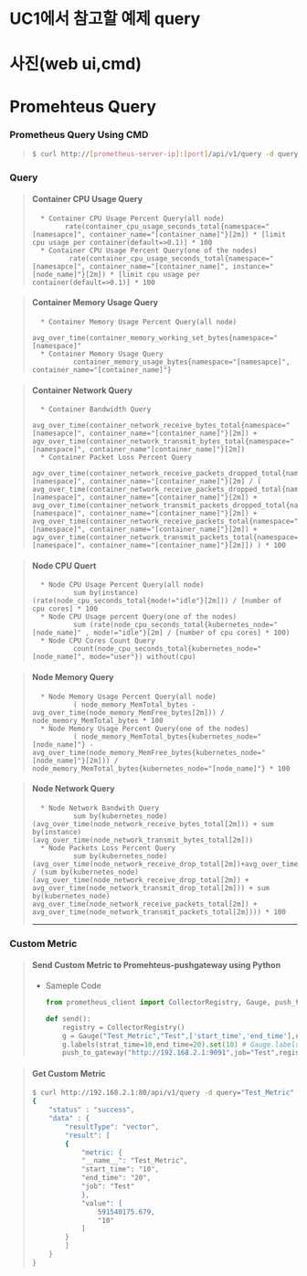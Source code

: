 # UC1에서 참고할 예제 query

# 사진(web ui,cmd)

# Promehteus Query

### Prometheus Query Using CMD
>   ```bash
>   $ curl http://[prometheus-server-ip]:[port]/api/v1/query -d query="[Query]" | jq
>   ```

### Query
> #### Container CPU Usage Query
>       * Container CPU Usage Percent Query(all node)
>             rate(container_cpu_usage_seconds_total{namespace="[namesapce]", container_name="[container_name]"}[2m]) * [limit cpu usage per container(default=>0.1)] * 100
>       * Container CPU Usage Percent Query(one of the nodes)
>              rate(container_cpu_usage_seconds_total{namespace="[namesapce]", container_name="[container_name]", instance="[node_name]"}[2m]) * [limit cpu usage per container(default=>0.1)] * 100

> #### Container Memory Usage Query
>       * Container Memory Usage Percent Query(all node)
>              avg_over_time(container_memory_working_set_bytes{namespace="[namespace]"
>       * Container Memory Usage Query
>               container_memory_usage_bytes{namespace="[namesapce]", container_name="[container_name]"}

> #### Container Network Query
>       * Container Bandwidth Query
>               avg_over_time(container_network_receive_bytes_total{namespace="[namesapce]", container_name="[container_name]"}[2m]) + agv_over_time(container_network_transmit_bytes_total{namespace="[namespace]", container_name"[container_name]"}[2m])
>       * Container Packet Loss Percent Query
>               agv_over_time(container_network_receive_packets_dropped_total{namespace="[namespace]", container_name="[container_name]"}[2m] / ( avg_over_time(container_network_receive_packets_dropped_total{namespace="[namespace]", container_name="[container_name]"}[2m]) + avg_over_time(container_network_transmit_packets_dropped_total{namespace="[namespace]", container_name="[container_name]"}[2m]) + avg_over_time(container_network_receive_packets_total{namespace="[namespace]", container_name="[container_name]"}[2m]) + agv_over_time(container_network_transmit_packets_total{namespace="[namespace]", container_name="[container_name]"}[2m]]) ) * 100

> #### Node CPU Quert
>       * Node CPU Usage Percent Query(all node)
>               sum by(instance)(rate(node_cpu_seconds_total{mode!="idle"}[2m])) / [number of cpu cores] * 100
>       * Node CPU Usage percent Query(one of the nodes)
>               sum (rate(node_cpu_seconds_total{kubernetes_node="[node_name]" , mode!="idle"}[2m] / [number of cpu cores] * 100)
>       * Node CPU Cores Count Query
>               count(node_cpu_seconds_total{kubernetes_node="[node_name]", mode="user"}) without(cpu)

> #### Node Memory Query
>       * Node Memory Usage Percent Query(all node)
>               ( node_memory_MemTotal_bytes - avg_over_time(node_memory_MemFree_bytes[2m])) / node_memory_MemTotal_bytes * 100
>       * Node Memory Usage Percent Query(one of the nodes)
>               ( node_memory_MemTotal_bytes{kubernetes_node="[node_name]"} - avg_over_time(node_memory_MemFree_bytes{kubernetes_node="[node_name]"}[2m])) / node_memory_MemTotal_bytes{kubernetes_node="[node_name]"} * 100

> #### Node Network Query
>       * Node Network Bandwith Query
>               sum by(kubernetes_node)(avg_over_time(node_network_receive_bytes_total[2m])) + sum by(instance)(avg_over_time(node_network_transmit_bytes_total[2m]))
>       * Node Packets Loss Percent Query
>               sum by(kubernetes_node)(avg_over_time(node_network_receive_drop_total[2m])+avg_over_time(node_network_transmit_drop_total[2m])) / (sum by(kubernetes_node)(avg_over_time(node_network_receive_drop_total[2m]) + avg_over_time(node_network_transmit_drop_total[2m])) + sum by(kubernetes_node) avg_over_time(node_network_receive_packets_total[2m]) + avg_over_time(node_network_transmit_packets_total[2m]))) * 100
><hr/>

### Custom Metric 

> #### Send Custom Metric to Promehteus-pushgateway using Python
> * Sameple Code
>   ```python
>   from prometheus_client import CollectorRegistry, Gauge, push_to_gateway  # module import
>   
>   def send():
>       registry = CollectorRegistry()
>       g = Gauge("Test_Metric","Test",['start_time','end_time'],registry=registry) # Gauge(arg1=Metric Name, arg2=Metric Description, arg3=Label_name_list, arg4=registry)
>       g.labels(strat_time=10,end_time=20).set(10) # Gauge.labels([label1_name]=[label1_name_value],[label2_name]=[label2_value]...).set([Metric_value])
>       push_to_gateway("http://192.168.2.1:9091",job="Test",registry=registry) # push_to_gateway(arg1=Prometheus pushgateway IP address:Port, arg2=job_name, arg3=registry)
>   ```

> #### Get Custom Metric
>   ```bash
>   $ curl http://192.168.2.1:80/api/v1/query -d query="Test_Metric" | jq # curl http or https:/[prometheus-server-ip]:[port]/api/v1/query -d query="[Custom_Metric_name]"
>   {
>       "status" : "success",
>       "data" : {
>           "resultType": "vector",
>           "result": [
>           {
>               "metric: {
>               "__name__": "Test_Metric",
>               "start_time": "10",
>               "end_time": "20",
>               "job": "Test"
>               },
>               "value": [
>                   591540175.679,
>                   "10"
>               ]
>           }
>           ]
>       }
>   }
>   ```
